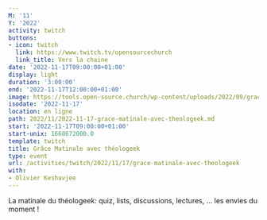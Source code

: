 ```yaml
---
M: '11'
Y: '2022'
activity: twitch
buttons:
- icon: twitch
  link: https://www.twitch.tv/opensourcechurch
  link_title: Vers la chaine
date: '2022-11-17T09:00:00+01:00'
display: light
duration: '3:00:00'
end: '2022-11-17T12:00:00+01:00'
image: https://tools.open-source.church/wp-content/uploads/2022/09/grace-matinale.jpg
isodate: '2022-11-17'
location: en ligne
path: 2022/11/2022-11-17-grace-matinale-avec-theologeek.md
start: '2022-11-17T09:00:00+01:00'
start-unix: 1668672000.0
template: twitch
title: Grâce Matinale avec théologeek
type: event
url: /activities/twitch/2022/11/17/grace-matinale-avec-theologeek
with:
- Olivier Keshavjee
---
```

La matinale du théologeek: quiz, lists, discussions, lectures, ... les envies du moment !
